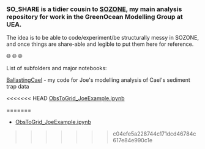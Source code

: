 
### SO_SHARE is a tidier cousin to [SOZONE](https://github.com/tjarnikova/SOZONE), my main analysis repository for work in the GreenOcean Modelling Group at UEA. 

The idea is to be able to code/experiment/be structurally messy in SOZONE, and once things are share-able and legible to put them here for reference.

:globe_with_meridians: :globe_with_meridians: :globe_with_meridians:

List of subfolders and major notebooks:

[BallastingCael](https://github.com/tjarnikova/SO_HOME/BallastingCael) - my code for Joe's modelling analysis of Cael's sediment trap data

<<<<<<< HEAD
   [ObsToGrid_JoeExample.ipynb](https://nbviewer.org/github/tjarnikova/SO_SHARE/tree/master//BallastingCael///ObsToGrid_JoeExample.ipynb)  
 
=======
- [ObsToGrid_JoeExample.ipynb](https://nbviewer.org/github/tjarnikova/SO_SHARE/tree/master//BallastingCael///ObsToGrid_JoeExample.ipynb)  
 
>>>>>>> c04efe5a228744c171dcd46784c617e84e990c1e

